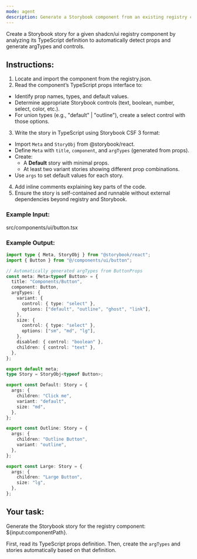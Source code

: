 ```yaml
---
mode: agent
description: Generate a Storybook component from an existing registry component
---
```


Create a Storybook story for a given shadcn/ui registry component by analyzing its TypeScript definition to automatically detect props and generate argTypes and controls.

## Instructions:

1. Locate and import the component from the registry.json.
2. Read the component’s TypeScript props interface to:

- Identify prop names, types, and default values.
- Determine appropriate Storybook controls (text, boolean, number, select, color, etc.).
- For union types (e.g., "default" | "outline"), create a select control with those options.

3. Write the story in TypeScript using Storybook CSF 3 format:

- Import `Meta` and `StoryObj` from @storybook/react.
- Define `Meta` with `title`, `component`, and `argTypes` (generated from props).
- Create:
  - A **Default** story with minimal props.
  - At least two variant stories showing different prop combinations.
- Use `args` to set default values for each story.

4. Add inline comments explaining key parts of the code.
5. Ensure the story is self-contained and runnable without external dependencies beyond registry and Storybook.

### Example Input:

src/components/ui/button.tsx

### Example Output:

```typescript
import type { Meta, StoryObj } from "@storybook/react";
import { Button } from "@/components/ui/button";

// Automatically generated argTypes from ButtonProps
const meta: Meta<typeof Button> = {
  title: "Components/Button",
  component: Button,
  argTypes: {
    variant: {
      control: { type: "select" },
      options: ["default", "outline", "ghost", "link"],
    },
    size: {
      control: { type: "select" },
      options: ["sm", "md", "lg"],
    },
    disabled: { control: "boolean" },
    children: { control: "text" },
  },
};

export default meta;
type Story = StoryObj<typeof Button>;

export const Default: Story = {
  args: {
    children: "Click me",
    variant: "default",
    size: "md",
  },
};

export const Outline: Story = {
  args: {
    children: "Outline Button",
    variant: "outline",
  },
};

export const Large: Story = {
  args: {
    children: "Large Button",
    size: "lg",
  },
};
```

## Your task:

Generate the Storybook story for the registry component: ${input:componentPath}.

First, read its TypeScript props definition.
Then, create the `argTypes` and stories automatically based on that definition.
